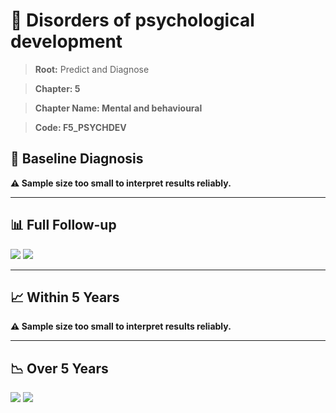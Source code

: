 # 🧬 Disorders of psychological development
    
> **Root:** Predict and Diagnose

> **Chapter: 5**

> **Chapter Name: Mental and behavioural**

> **Code: F5_PSYCHDEV**

## 🧪 Baseline Diagnosis

**⚠️ Sample size too small to interpret results reliably.**

---

## 📊 Full Follow-up

<img src="/Predict/Figures/ALL/IMP/F5_PSYCHDEV.png" />

<CsvTableIMP src="/Predict/Data/ALL/IMP/IMP_F5_PSYCHDEV.csv" label="🔍 View full results" />

<img src="/Predict/Figures/ALL/ROC/F5_PSYCHDEV.png" />

<CsvTableROC src="/Predict/Data/ALL/EVA/F5_PSYCHDEV.csv" label="🔍 View full results" />

---

## 📈 Within 5 Years

**⚠️ Sample size too small to interpret results reliably.**

---

## 📉 Over 5 Years

<img src="/Predict/Figures/OverFYears/IMP/F5_PSYCHDEV.png" />

<CsvTableIMP src="/Predict/Data/OverFYears/IMP/IMP_F5_PSYCHDEV.csv" label="🔍 View full results" />

<img src="/Predict/Figures/OverFYears/ROC/F5_PSYCHDEV.png" />

<CsvTableROC src="/Predict/Data/OverFYears/EVA/F5_PSYCHDEV.csv" label="🔍 View full results" />
